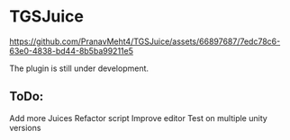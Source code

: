 # TGSJuice

https://github.com/PranavMeht4/TGSJuice/assets/66897687/7edc78c6-63e0-4838-bd44-8b5ba99211e5

The plugin is still under development.


## ToDo:

Add more Juices
Refactor script
Improve editor
Test on multiple unity versions
